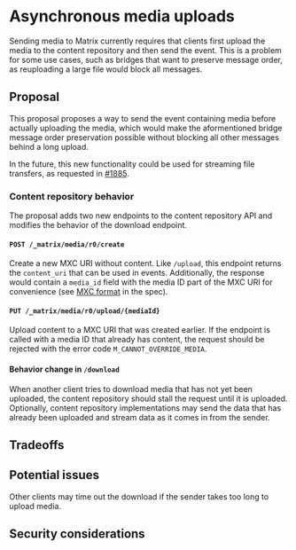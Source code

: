 # Asynchronous media uploads
Sending media to Matrix currently requires that clients first upload the media
to the content repository and then send the event. This is a problem for some
use cases, such as bridges that want to preserve message order, as reuploading
a large file would block all messages.

## Proposal
This proposal proposes a way to send the event containing media before actually
uploading the media, which would make the aformentioned bridge message order
preservation possible without blocking all other messages behind a long upload.

In the future, this new functionality could be used for streaming file
transfers, as requested in [#1885].

### Content repository behavior
The proposal adds two new endpoints to the content repository API and modifies
the behavior of the download endpoint.

#### `POST /_matrix/media/r0/create`
Create a new MXC URI without content. Like `/upload`, this endpoint returns the
`content_uri` that can be used in events. Additionally, the response would
contain a `media_id` field with the media ID part of the MXC URI for
convenience (see [MXC format] in the spec).

#### `PUT /_matrix/media/r0/upload/{mediaId}`
Upload content to a MXC URI that was created earlier. If the endpoint is called
with a media ID that already has content, the request should be rejected with
the error code `M_CANNOT_OVERRIDE_MEDIA`.

#### Behavior change in `/download`
When another client tries to download media that has not yet been uploaded, the
content repository should stall the request until it is uploaded. Optionally,
content repository implementations may send the data that has already been
uploaded and stream data as it comes in from the sender.

## Tradeoffs

## Potential issues
Other clients may time out the download if the sender takes too long to upload
media.

## Security considerations


[#1885]: https://github.com/matrix-org/matrix-doc/issues/1885
[MXC format]: https://matrix.org/docs/spec/client_server/latest#matrix-content-mxc-uris

